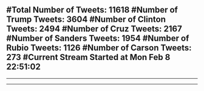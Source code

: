 #Total Number of Tweets: 11618 
#Number of Trump Tweets: 3604
#Number of Clinton Tweets: 2494
#Number of Cruz Tweets: 2167
#Number of Sanders Tweets: 1954
#Number of Rubio Tweets: 1126
#Number of Carson Tweets: 273
#Current Stream Started at Mon Feb  8 22:51:02
---
---
---
